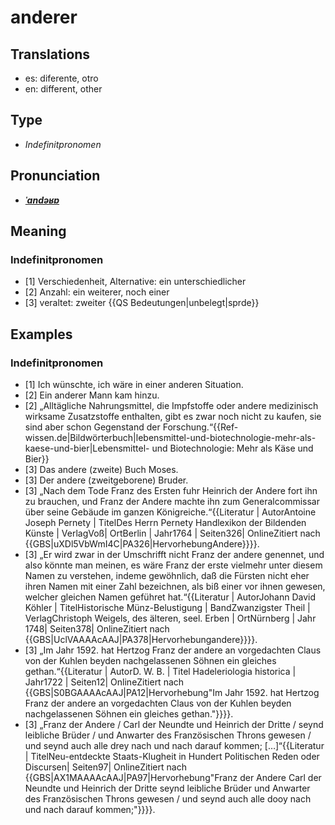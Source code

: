 # anderer
## Translations
- es: diferente, otro
- en: different, other
## Type
- _Indefinitpronomen_
## Pronunciation
- **_[ˈandəʁɐ](https://commons.wikimedia.org/wiki/File:De-anderer.ogg)_**
## Meaning
### Indefinitpronomen
- [1] Verschiedenheit, Alternative: ein unterschiedlicher
- [2] Anzahl: ein weiterer, noch einer
- [3] veraltet: zweiter {{QS Bedeutungen|unbelegt|sprde}}
## Examples
### Indefinitpronomen
- [1] Ich wünschte, ich wäre in einer anderen Situation.
- [2] Ein anderer Mann kam hinzu.
- [2] „Alltägliche Nahrungsmittel, die Impfstoffe oder andere medizinisch wirksame Zusatzstoffe enthalten, gibt es zwar noch nicht zu kaufen, sie sind aber schon Gegenstand der Forschung.“<ref>{{Ref-wissen.de|Bildwörterbuch|lebensmittel-und-biotechnologie-mehr-als-kaese-und-bier|Lebensmittel- und Biotechnologie: Mehr als Käse und Bier}}</ref>
- [3] Das andere (zweite) Buch Moses.
- [3] Der andere (zweitgeborene) Bruder.
- [3] „Nach dem Tode Franz des Ersten fuhr Heinrich der Andere fort ihn zu brauchen, und Franz der Andere machte ihn zum Generalcommissar über seine Gebäude im ganzen Königreiche.“<ref>{{Literatur | AutorAntoine Joseph Pernety | TitelDes Herrn Pernety Handlexikon der Bildenden Künste | VerlagVoß| OrtBerlin | Jahr1764 | Seiten326| OnlineZitiert nach {{GBS|uXDl5VbWmI4C|PA326|HervorhebungAndere}}}}.</ref>
- [3] „Er wird zwar in der Umschrifft nicht Franz der andere genennet, und also könnte man meinen, es wäre Franz der erste vielmehr unter diesem Namen zu verstehen, indeme gewöhnlich, daß die Fürsten nicht eher ihren Namen mit einer Zahl bezeichnen, als biß einer vor ihnen gewesen, welcher gleichen Namen geführet hat.“<ref>{{Literatur | AutorJohann David Köhler | TitelHistorische Münz-Belustigung | BandZwanzigster Theil | VerlagChristoph Weigels, des älteren, seel. Erben | OrtNürnberg | Jahr 1748| Seiten378| OnlineZitiert nach {{GBS|UclVAAAAcAAJ|PA378|Hervorhebungandere}}}}.</ref>
- [3] „Im Jahr 1592. hat Hertzog Franz der andere an vorgedachten Claus von der Kuhlen beyden nachgelassenen Söhnen ein gleiches gethan.“<ref>{{Literatur | AutorD. W. B.  | Titel Hadeleriologia historica | Jahr1722 | Seiten12| OnlineZitiert nach {{GBS|S0BGAAAAcAAJ|PA12|Hervorhebung"Im Jahr 1592. hat Hertzog Franz der andere an vorgedachten Claus von der Kuhlen beyden nachgelassenen Söhnen ein gleiches gethan."}}}}.</ref>
- [3] „Franz der Andere / Carl der Neundte und Heinrich der Dritte / seynd leibliche Brüder / und Anwarter des Französischen Throns gewesen / und seynd auch alle drey nach und nach darauf kommen; […]“<ref>{{Literatur |  TitelNeu-entdeckte Staats-Klugheit in Hundert Politischen Reden oder Discursen| Seiten97| OnlineZitiert nach {{GBS|AX1MAAAAcAAJ|PA97|Hervorhebung"Franz der Andere Carl der Neundte und Heinrich der Dritte seynd leibliche Brüder und Anwarter des Französischen Throns gewesen / und seynd auch alle dooy nach und nach darauf kommen;"}}}}.</ref>

